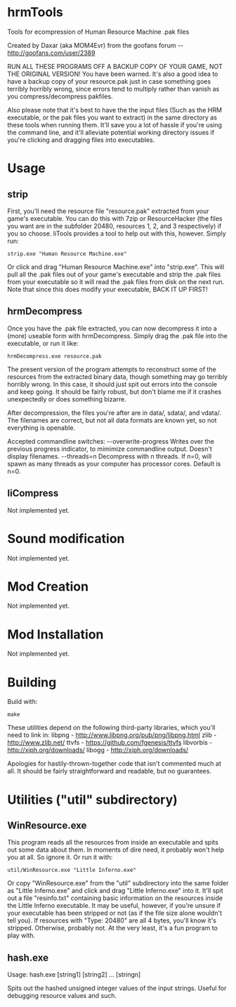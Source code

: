 hrmTools
=======
Tools for ecompression of Human Resource Machine .pak files

Created by Daxar (aka MOM4Evr) from the goofans forum -- http://goofans.com/user/2389

RUN ALL THESE PROGRAMS OFF A BACKUP COPY OF YOUR GAME, NOT THE ORIGINAL VERSION! You have been warned. It's also a good idea to have a backup copy of your resource.pak just in case something goes terribly horribly wrong, since errors tend to multiply rather than vanish as you compress/decompress pakfiles.

Also please note that it's best to have the the input files (Such as the HRM executable, or the pak files you want to extract) in the same directory as these tools when running them. It'll save you a lot of hassle if you're using the command line, and it'll alleviate potential working directory issues if you're clicking and dragging files into executables.


Usage
=====
strip
-----
First, you'll need the resource file "resource.pak" extracted from your game's executable. You can do this with 7zip or ResourceHacker (the files you want are in the subfolder 20480, resources 1, 2, and 3 respectively) if you so choose. liTools provides a tool to help out with this, however. Simply run:

    strip.exe "Human Resource Machine.exe"

Or click and drag "Human Resource Machine.exe" into "strip.exe". This will pull all the .pak files out of your game's executable and strip the .pak files from your executable so it will read the .pak files from disk on the next run. Note that since this does modify your executable, BACK IT UP FIRST!

hrmDecompress
------------
Once you have the .pak file extracted, you can now decompress it into a (more) useable form with hrmDecompress. Simply drag the .pak file into the executable, or run it like:

    hrmDecompress.exe resource.pak

The present version of the program attempts to reconstruct some of the resources from the extracted binary data, though something may go terribly horribly wrong. In this case, it should just spit out errors into the console and keep going. It should be fairly robust, but don't blame me if it crashes unexpectedly or does something bizarre.

After decompression, the files you're after are in data/, sdata/, and vdata/. The filenames are correct, but not all data formats are known yet, so not everything is openable.

Accepted commandline switches:
	--overwrite-progress	Writes over the previous progress indicator, to mimimize commandline output. Doesn't display filenames.
	--threads=n				Decompress with n threads. If n=0, will spawn as many threads as your computer has processor cores. Default is n=0.

liCompress
----------
Not implemented yet.

Sound modification
==================
Not implemented yet.

Mod Creation
============
Not implemented yet.

Mod Installation
================
Not implemented yet.


Building
========
Build with:

    make

These utilities depend on the following third-party libraries, which you'll need to link in:
libpng - http://www.libpng.org/pub/png/libpng.html
zlib - http://www.zlib.net/
ttvfs - https://github.com/fgenesis/ttvfs
libvorbis - http://xiph.org/downloads/
libogg - http://xiph.org/downloads/

Apologies for hastily-thrown-together code that isn't commented much at all. It should be fairly straightforward and readable, but no guarantees.


Utilities ("util" subdirectory)
===============================

WinResource.exe
----------------
This program reads all the resources from inside an executable and spits out some data about them. In moments of dire need, it probably won't help you at all. So ignore it. Or run it with:

    util/WinResource.exe "Little Inferno.exe"

Or copy "WinResource.exe" from the "util" subdirectory into the same folder as "Little Inferno.exe" and click and drag "Little Inferno.exe" into it. It'll spit out a file "resinfo.txt" containing basic information on the resources inside the Little Inferno executable. It may be useful, however, if you're unsure if your executable has been stripped or not (as if the file size alone wouldn't tell you). If resources with "Type: 20480" are all 4 bytes, you'll know it's stripped. Otherwise, probably not. At the very least, it's a fun program to play with.


hash.exe
----------------
Usage:
	hash.exe [string1] [string2] ... [stringn]

Spits out the hashed unsigned integer values of the input strings. Useful for debugging resource values and such.

